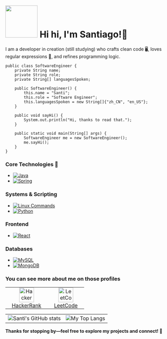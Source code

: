 # <img src="https://media0.giphy.com/media/v1.Y2lkPTc5MGI3NjExcjcxMmo1eHRuaTg3czZ2NTRuY2RxM2czNGl1bng3MTM2NTBwaXV5aiZlcD12MV9pbnRlcm5hbF9naWZfYnlfaWQmY3Q9cw/lP8xu5t2DLGG045H8F/giphy.gif" width="100"> Hi hi, I'm Santiago!👋

I am a developer in creation (still studying) who crafts clean code 🖥️, loves regular expressions 🧩, and refines programming logic.

```
public class SoftwareEngineer {
    private String name;
    private String role;
    private String[] languagesSpoken;

    public SoftwareEngineer() {
        this.name = "Santi";
        this.role = "Software Engineer";
        this.languagesSpoken = new String[]{"zh_CN", "en_US"};
    }

    public void sayHi() {
        System.out.println("Hi, thanks to read that.");
    }

    public static void main(String[] args) {
        SoftwareEngineer me = new SoftwareEngineer();
        me.sayHi();
    }
}
```
### Core Technologies 👑
- [![Java](https://img.shields.io/badge/Java-%23ED8B00.svg?style=for-the-badge&logo=java&logoColor=white)](https://www.java.com)
- [![Spring](https://img.shields.io/badge/Spring-%236DB33F.svg?style=for-the-badge&logo=spring&logoColor=white)](https://spring.io)

### Systems & Scripting
- [![Linux Commands](https://img.shields.io/badge/Linux%20Commands-000000.svg?style=for-the-badge&logo=linux&logoColor=white)](https://www.linux.org)
- [![Python](https://img.shields.io/badge/Python-%233776AB.svg?style=for-the-badge&logo=python&logoColor=white)](https://www.python.org)

### Frontend
- [![React](https://img.shields.io/badge/React-%2320232a.svg?style=for-the-badge&logo=react&logoColor=%2361DAFB)](https://reactjs.org)

### Databases
- [![MySQL](https://img.shields.io/badge/MySQL-%234479A1.svg?style=for-the-badge&logo=mysql&logoColor=white)](https://www.mysql.com)
- [![MongoDB](https://img.shields.io/badge/MongoDB-%234ea94b.svg?style=for-the-badge&logo=mongodb&logoColor=white)](https://www.mongodb.com)


### You can see more about me on those profiles
<div align="center">
  <table>
    <tr>
      <td align="center" style="padding: 0 20px;">
        <a href="https://www.hackerrank.com/profile/santieltroll_201">
          <img src="https://upload.wikimedia.org/wikipedia/commons/6/65/HackerRank_logo.png" alt="HackerRank" width="46">
          <br>
          HackerRank
        </a>
      </td>
      <td align="center" style="padding: 0 20px;">
        <a href="https://leetcode.com/u/Ssnati/">
          <img src="https://upload.wikimedia.org/wikipedia/commons/1/19/LeetCode_logo_black.png" alt="LeetCode" width="46">
          <br>
          LeetCode
        </a>
      </td>
    </tr>
  </table>
</div>


<div align="center">
  <table>
    <tr>
      <td>
        <img src="https://github-readme-stats.vercel.app/api?username=ssnati&show_icons=true&theme=tokyonight" alt="Santi's GitHub stats">
      </td>
      <td>
        <img src="https://github-readme-stats.vercel.app/api/top-langs/?username=ssnati&layout=compact&theme=radical" alt="My Top Langs">
      </td>
    </tr>
  </table>
</div>

<strong>Thanks for stopping by—feel free to explore my projects and connect! 🌟 </strong>
